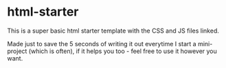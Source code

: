 # html-starter

This is a super basic html starter template with the CSS and JS files linked.

Made just to save the 5 seconds of writing it out everytime I start a mini-project (which is often), if it helps you too - feel free to use it however you want.
